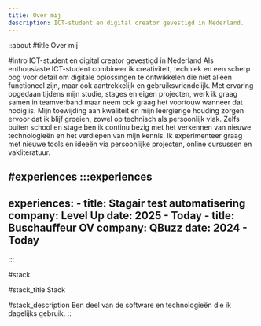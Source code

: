 ```yaml
---
title: Over mij
description: ICT-student en digital creator gevestigd in Nederland.
---
```


::about
#title
Over mij

#intro
ICT-student en digital creator gevestigd in Nederland Als enthousiaste ICT-student combineer ik creativiteit, techniek en een scherp oog voor detail om digitale oplossingen te ontwikkelen die niet alleen functioneel zijn, maar ook aantrekkelijk en gebruiksvriendelijk. Met ervaring opgedaan tijdens mijn studie, stages en eigen projecten, werk ik graag samen in teamverband maar neem ook graag het voortouw wanneer dat nodig is. Mijn toewijding aan kwaliteit en mijn leergierige houding zorgen ervoor dat ik blijf groeien, zowel op technisch als persoonlijk vlak. Zelfs buiten school en stage ben ik continu bezig met het verkennen van nieuwe technologieën en het verdiepen van mijn kennis. Ik experimenteer graag met nieuwe tools en ideeën via persoonlijke projecten, online cursussen en vakliteratuur.

#experiences
  :::experiences
  ---
  experiences:
    - title: Stagair test automatisering
      company: Level Up
      date: 2025 - Today
    - title: Buschauffeur OV
      company: QBuzz
      date: 2024 - Today
  ---
  :::

#stack

#stack_title
Stack

#stack_description
Een deel van de software en technologieën die ik dagelijks gebruik.
::
